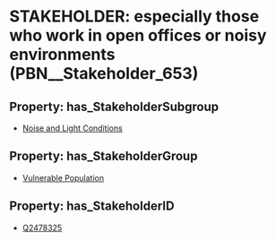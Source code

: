 # STAKEHOLDER: __especially those who work in open offices or noisy environments__ (PBN__Stakeholder_653)

## Property: has_StakeholderSubgroup

* [Noise and Light Conditions](PBN__StakeholderSubgroup_99)

## Property: has_StakeholderGroup

* [Vulnerable Population](PBN__StakeholderGroup_6)

## Property: has_StakeholderID

* [Q2478325](Q2478325)

